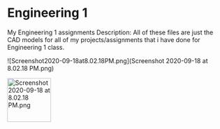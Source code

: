 # Engineering 1
My Engineering 1 assignments
Description: All of these files are just the CAD models for all of my projects/assignments that i have done for Engineering 1 class.

![Screenshot2020-09-18at8.02.18PM.png](Screenshot 2020-09-18 at 8.02.18 PM.png)

<img src="C:\Users\Admin\Pictures\Saved Pictures\Engineering\ohYeah" alt="Screenshot 2020-09-18 at 8.02.18 PM.png" width="100" height="100">
